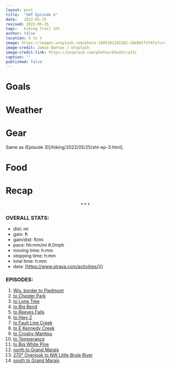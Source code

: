 ```yaml
---
layout: post
title:  "SHT Episode X"
date:   2022-05-25
revised: 2022-05-25
tags:   hiking trail sht
author: false
location: X to Y
image: https://images.unsplash.com/photo-1605381292282-3de0b1f374fe?crop=entropy&cs=tinysrgb&fm=jpg&ixlib=rb-1.2.1&q=80&raw_url=true&ixid=MnwxMjA3fDB8MHxwaG90by1wYWdlfHx8fGVufDB8fHx8&auto=format&fit=crop&w=1674
image-credit: Jamie Dantas / Unsplash
image-credit-link: https://unsplash.com/photos/DVw1Ksra3Ic
caption: ""
published: false
---
```




# Goals



# Weather

# <a name="gear"></a>Gear

Same as (Episode 3)[/hiking/2022/05/25/sht-ep-3.html].

# Food

# Recap

<p style="text-align: center">* * *</p>

### OVERALL STATS:
* dist: mi
* gain: ft
* gain/dist: ft/mi
* pace: hh:mm/mi #.0mph
* moving time: h:mm
* stopping time: h:mm
* total time: h:mm
* data: [https://www.strava.com/activities/]()

### EPISODES:
1. [Wis. border to Piedmont](/hiking/2022/05/23/sht-1-wis-to-piedmont.html)
2. [to Chester Park](/hiking/2022/05/25/sht-2-to-chester-park.html)
3. [to Lone Tree](/hiking/2022/05/26/sht-3-to-lone-tree.html)
4. [to Big Bend](/hiking/2022/05/27/sht-4-to-big-bend.html)
5. [to Reeves Falls](/hiking/2028/05/28/sht-5-to-reeves-falls.html)
6. [to Hwy 2](/hiking/2022/05/29/sht-6-to-hwy-2.html)
7. [to Fault Line Creek](/hiking/2022/05/31/sht-7-to-fault-line-creek.html)
8. [to E Kennedy Creek](/hiking/2022/06/01/sht-8-to-kennedy-creek.html)
9. [to Crosby-Manitou](/hiking/2022/06/02/sht-9-to-crosby-manitou.html)
10. [to Temperance](/hiking/2022/06/03/sht-10-to-temperance.html)
11. [to Big White Pine](/hiking/2022/06/04/sht-11-to-big-white-pine.html)
12. [north to Grand Marais](/hiking/2022/06/05/sht-12-north-to-grand-marais.html)
13. [270° Overlook to NW Little Brule River](/hiking/2022/06/06/sht-13-270-to-little-brule.html)
14. [south to Grand Marais](/hiking/2022/06/07/sht-14-south-to-grand-marais.html)

